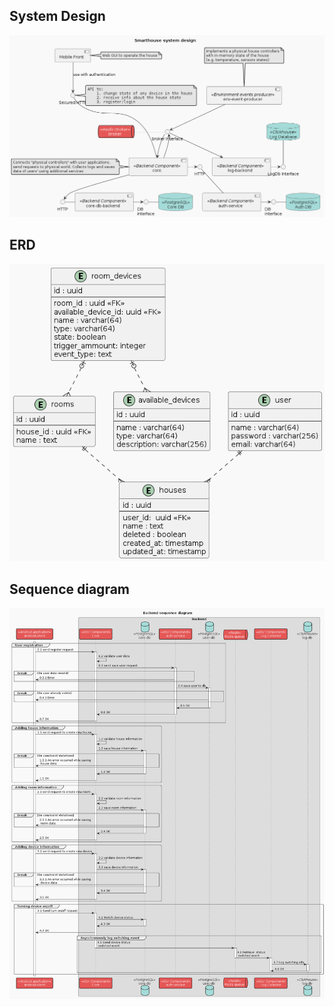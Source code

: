 
## System Design
![alt text](report/mobile-smarthouse-report/images/SmartHouse_System_Design.png "System Design")

## ERD
![alt text](report/mobile-smarthouse-report/images/Smarthouse_ERD.png "ERD")


## Sequence diagram
![alt text](report/mobile-smarthouse-report/images/Smarthouse_sequence_backend.png "sequence")

